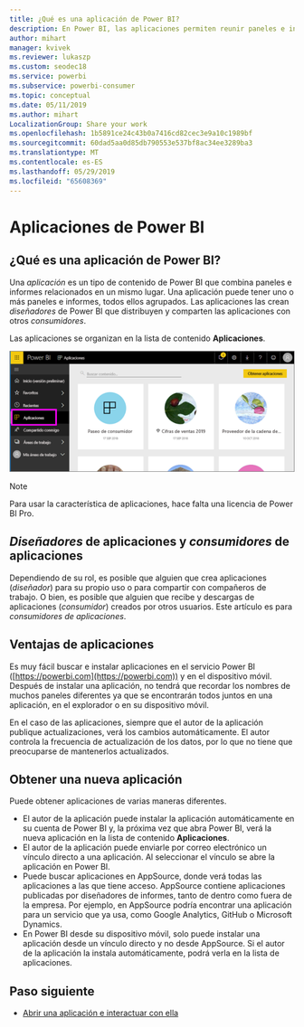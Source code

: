 ```yaml
---
title: ¿Qué es una aplicación de Power BI?
description: En Power BI, las aplicaciones permiten reunir paneles e informes relacionados en un solo lugar.
author: mihart
manager: kvivek
ms.reviewer: lukaszp
ms.custom: seodec18
ms.service: powerbi
ms.subservice: powerbi-consumer
ms.topic: conceptual
ms.date: 05/11/2019
ms.author: mihart
LocalizationGroup: Share your work
ms.openlocfilehash: 1b5891ce24c43b0a7416cd82cec3e9a10c1989bf
ms.sourcegitcommit: 60dad5aa0d85db790553e537bf8ac34ee3289ba3
ms.translationtype: MT
ms.contentlocale: es-ES
ms.lasthandoff: 05/29/2019
ms.locfileid: "65608369"
---
```

# <a name="apps-in-power-bi"></a>Aplicaciones de Power BI
## <a name="what-is-a-power-bi-app"></a>¿Qué es una aplicación de Power BI?
Una *aplicación* es un tipo de contenido de Power BI que combina paneles e informes relacionados en un mismo lugar. Una aplicación puede tener uno o más paneles e informes, todos ellos agrupados. Las aplicaciones las crean *diseñadores* de Power BI que distribuyen y comparten las aplicaciones con otros *consumidores*. 

Las aplicaciones se organizan en la lista de contenido **Aplicaciones**.

![Aplicaciones de Power BI](./media/end-user-apps/power-bi-apps-nav.png)

> [!NOTE]
> Para usar la característica de aplicaciones, hace falta una licencia de Power BI Pro. <!-- add link to how to figure out your license -->

## <a name="app-designers-and-app-consumers"></a>***Diseñadores*** de aplicaciones y ***consumidores*** de aplicaciones
Dependiendo de su rol, es posible que alguien que crea aplicaciones (*diseñador*) para su propio uso o para compartir con compañeros de trabajo. O bien, es posible que alguien que recibe y descargas de aplicaciones (*consumidor*) creados por otros usuarios. Este artículo es para *consumidores de aplicaciones*.

## <a name="advantages-of-apps"></a>Ventajas de aplicaciones
Es muy fácil buscar e instalar aplicaciones en el servicio Power BI ([https://powerbi.com](https://powerbi.com)) y en el dispositivo móvil. Después de instalar una aplicación, no tendrá que recordar los nombres de muchos paneles diferentes ya que se encontrarán todos juntos en una aplicación, en el explorador o en su dispositivo móvil.

En el caso de las aplicaciones, siempre que el autor de la aplicación publique actualizaciones, verá los cambios automáticamente. El autor controla la frecuencia de actualización de los datos, por lo que no tiene que preocuparse de mantenerlos actualizados. 

<!-- add conceptual art -->
## <a name="get-a-new-app"></a>Obtener una nueva aplicación
Puede obtener aplicaciones de varias maneras diferentes. 
- El autor de la aplicación puede instalar la aplicación automáticamente en su cuenta de Power BI y, la próxima vez que abra Power BI, verá la nueva aplicación en la lista de contenido **Aplicaciones**. 
- El autor de la aplicación puede enviarle por correo electrónico un vínculo directo a una aplicación. Al seleccionar el vínculo se abre la aplicación en Power BI.
- Puede buscar aplicaciones en AppSource, donde verá todas las aplicaciones a las que tiene acceso. AppSource contiene aplicaciones publicadas por diseñadores de informes, tanto de dentro como fuera de la empresa. Por ejemplo, en AppSource podría encontrar una aplicación para un servicio que ya usa, como Google Analytics, GitHub o Microsoft Dynamics. 
- En Power BI desde su dispositivo móvil, solo puede instalar una aplicación desde un vínculo directo y no desde AppSource. Si el autor de la aplicación la instala automáticamente, podrá verla en la lista de aplicaciones.


## <a name="next-step"></a>Paso siguiente
* [Abrir una aplicación e interactuar con ella](end-user-app-view.md)


